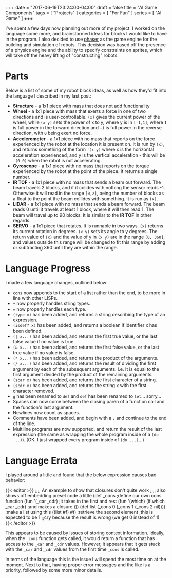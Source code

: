 +++
date = "2017-06-19T23:24:00-04:00"
draft = false
title = "AI Game Components"
tags = [ "Projects" ]
categories = [ "For Fun" ]
series = [ "AI Game" ]
+++

I've spent a few days now planning out more of my project. I worked on
the language some more, and brainstormed ideas for blocks I would like to have
in the program. I also decided to use [phaser](https://phaser.io/) as the
game engine for the building and simulation of robots. This decision was
based off the presence of a physics engine and the ability to specify
constraints on sprites, which will take off the heavy lifting of
"constructing" robots.
# Parts
Below is a list
of some of my robot block ideas, as well as how they'd fit into the language
I described in my last post:

 - **Structure** - a 1x1 piece with mass that does not add functionality
 - **Wheel** - a 1x1 piece with mass that exerts a force in one of two
directions and is user-controllable. `(x)` gives the current power of the
wheel, while `(x y)` sets the power of x to y, where y is in `[-1,1]`, where
`1` is full power in the forward direction and `-1` is full power in the
reverse direction, with `0` being exert no force.
 - **Accelerometer** - a 1x1 piece with no mass that reports on the
force experienced by the robot at the location it is present on. It is
run by `(x)`, and returns something of the form `'(x y)` where x is the
horizontal acceleration experienced, and y is the vertical acceleration - this
will be `'(0 0)` when the robot is not accelerating.
 - **Gyroscope** - a 1x1 piece with no mass that reports on the torque
experienced by the robot at the point of the piece. It returns a single number.
 - **IR TOF** - a 1x1 piece with no mass that sends a beam out forward. The
beam travels 2 blocks, and if it colides with nothing the sensor reads -1.
Otherwise it will read in the range `[0,2]`, being the number of blocks as
a float to the point the beam collides with something. It is run as `(x)`.
 - **LIDAR** - a 1x1 piece with no mass that sends a beam forward. The beam
reads 0 until it travels at least 1 block, where it will then read 1. The
beam will travel up to 90 blocks. It is similar to the **IR TOF** in other
regards.
 - **SERVO** - a 1x1 piece that rotates. It is runnable in two ways. `(x)` 
returns its current rotation in degrees. `(x y)` sets its angle to y degrees.
The return value of `(x)` and the value of y in `(x y)` are in the range 
`[0, 360]`, and values outside this range will be changed to fit this range
by adding or subtracting 360 until they are within the range.
 

# Language Progress

I made a few language changes, outlined below:  

 - `cons` now appends to the start of a list rather than the end, to be more in line with other LISPs.  
 - `+` now properly handles string types.  
 - `=` now properly handles each type.  
 - `(type x)` has been added, and returns a string describing the type of an expression.  
 - `(isdef? x)` has been added, and returns a boolean if identifier x has been defined.  
 - `(| x...)` has been added, and returns the first true value, or the last false value if no value is true.  
 - `(& x...)` has been added, and returns the first false value, or the last true value if no value is false.  
 - `(* x...)` has been added, and returns the product of the arguments.  
 - `(/ x...)` has been added, and returns the result of dividing the first argument by each of the subsequent arguments. I.e. It is equal to the first argument divided by the product of the remaining arguments.  
 - `(scar x)` has been added, and returns the first character of a string.  
 - `(scdr x)` has been added, and returns the string x with the first character removed.  
 - `g` has been renamed to `def` and `def` has been renamed to `let`... sorry...   
 - Spaces can now come between the closing paren of a function call and the function's last argument.  
 - Newlines now count as spaces.  
 - Comments have been added, and begin with a `;` and continue to the end of the line.  
 - Multiline programs are now supported, and return the result of the last expression (the same as wrapping the whole program inside of a `(do ...)`). (OK, I just wrapped every program inside of `(do ...)`...)

# Language Errata
I played around a little and found that the below expression causes bad behavior:

{{< editor >}}
;;;; An example to show that closures don't quite work
;;;; also shows off embedding preset code a little
(def _cons                                   ;define our own cons function
  (fun '(_car _cdr)                          ;it takes in the first and rest
    (fun '(which) (if which _car _cdr)       ;and makes a closure
)))
(def list (_cons 0 (_cons 1 (_cons 2 nil)))) ;make a list using this
((list #f) #t)                               ;retrieve the second element
                                             ;this is expected to be 1
;;cry because the result is wrong (we get 0 instead of 1)
{{< /editor >}}

This appears to be caused by issues of storing context information.
Ideally, when the `_cons` function gets called, it would return a function
that has access to the `_car` and `_cdr` values. However, it appears
that it gets stuck with the `_car` and `_cdr` values from the first time
`_cons` is called.

In terms of the language this is the issue I will spend the most time on at the moment.
Next to that, having proper error messages and the like is a priority,
followed by some more minor details.
